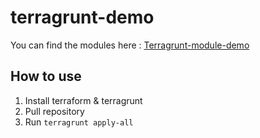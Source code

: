 # terragrunt-demo

You can find the modules here : [Terragrunt-module-demo](https://github.com/MatthieuSimon/terragrunt-module-demo)

## How to use
1. Install terraform & terragrunt
2. Pull repository
3. Run `terragrunt apply-all`